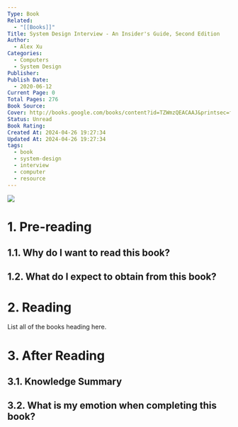 ```yaml
---
Type: Book
Related:
  - "[[Books]]"
Title: System Design Interview - An Insider's Guide, Second Edition
Author:
  - Alex Xu
Categories:
  - Computers
  - System Design
Publisher: 
Publish Date:
  - 2020-06-12
Current Page: 0
Total Pages: 276
Book Source: 
Cover: http://books.google.com/books/content?id=TZWmzQEACAAJ&printsec=frontcover&img=1&zoom=1&source=gbs_api
Status: Unread
Book Rating: 
Created At: 2024-04-26 19:27:34
Updated At: 2024-04-26 19:27:34
tags:
  - book
  - system-design
  - interview
  - computer
  - resource
---
```

<div class=center>
<img src=http://books.google.com/books/content?id=TZWmzQEACAAJ&printsec=frontcover&img=1&zoom=1&source=gbs_api />
</div>

# 1. Pre-reading

## 1.1. Why do I want to read this book?

## 1.2. What do I expect to obtain from this book?

# 2. Reading

List all of the books heading here.

# 3. After Reading

## 3.1. Knowledge Summary

## 3.2. What is my emotion when completing this book?